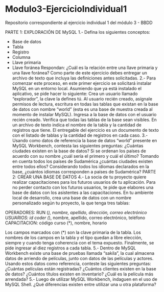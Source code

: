 # Modulo3-EjercicioIndividual1
Repositorio correspondiente al ejercicio individual 1 del módulo 3 - BBDD

PARTE 1: EXPLORACIÓN DE MySQL
1.- Defina los siguientes conceptos:
- Base de datos
- Tabla
- Registro
- Columna
- Llave primaria
- Llave foránea
Respondan: ¿Cuál es la relación entre una llave primaria y una llave foránea?
Como parte de este ejercicio debes entregar un archivo de texto que incluya las definiciones antes
solicitadas.
2.- Para comenzar este proceso, en este primer ejercicio se solicitará instalar MySQL en un entorno
local. Asumiendo que ya está instalado el aplicativo, se pide hacer lo siguiente:
Crea un usuario llamado “explorador”, la clave la defines tú.
Al usuario recién creado, asígnale permisos de lectura, escritura en todas las tablas que existan en la
base de datos con nombre “world” (esta es una base de muestra creada al momento de instalar
MySQL).
Ingresa a la base de datos con el usuario recién creado. Verifica que todas las tablas de la base sean
visibles.
En un archivo de texto indica el nombre de la tabla y la cantidad de registros que tiene.
El entregable del ejercicio es un documento de texto con el listado de tablas y la cantidad de registros
en cada caso.
3.- Usando como datos de referencia la base de datos “world” presente en MySQL Workbench, contesta
las siguientes preguntas:
¿Cuántas ciudades existen en la base de datos?
Si se ordenan los países de acuerdo con su nombre ¿cuál sería el primero y cuál el último?
Tomando en cuenta todos los países de Sudamérica ¿cuántas ciudades existen entre todos ellos?
Considerando todos los idiomas declarados en la base, ¿cuántos idiomas corresponden a países de
Sudamérica?
PARTE 2: CREAR UNA BASE DE DATOS
4.- La socia de tu proyecto quiere realizar capacitaciones para los futuros usuarios de tu aplicación. Para
no perder contacto con los futuros usuarios, te pide que elabores una base de datos con los asistentes a
las capacitaciones.
En tu ambiente local de desarrollo, crea una base de datos con un nombre personalizado según tu
proyecto, la que tenga tres tablas:

OPERADORES: RUN (*), nombre, apellido, dirección, correo electrónico
USUARIOS: id coder (*), nombre, apellido, correo electrónico, teléfono
CAPACITACION: código curso (*), nombre, horario

Los campos marcados con (*) son la clave primaria de la tabla. Los nombres de los campos en la
tabla y el tipo quedan a libre elección, siempre y cuando tenga coherencia con el tema expuesto.
Finalmente, se pide ingresar al diez registros a cada tabla.
5.- Dentro de MySQL Workbench existe una base de pruebas llamada “sakila”, la cual almacena datos
de arriendo de películas, junto con datos de las películas y actores.
Usando estos datos como referencia, conteste las siguientes preguntas:
¿Cuántas películas están registradas?
¿Cuántos clientes existen en la base de datos?
¿Cuántos títulos existen en inventario?
¿Cuál es la película más arrendada?
5.- Luego de utilizar MySQL Workbench, indaguen en el uso de MySQL Shell. ¿Qué diferencias existen
entre utilizar una u otra plataforma?
